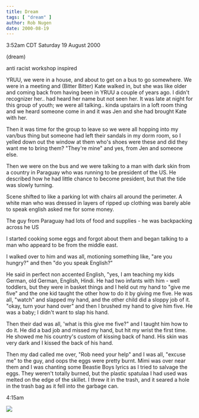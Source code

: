 ```yaml
---
title: Dream
tags: [ "dream" ]
author: Rob Nugen
date: 2000-08-19
---
```


<title>Anti-racism</title>
<p class=date>3:52am CDT Saturday 19 August 2000</p>
<p class=note>(dream)</p>

<p>anti racist workshop inspired

<p class=dream>YRUU, we were in a house, and about to get on a bus to
go somewhere.  We were in a meeting and (Bitter Bitter) Kate walked
in, but she was like older and coming back from having been in YRUU a
couple of years ago.  I didn't recognizer her..  had heard her name
but not seen her.  It was late at night for this group of youth; we
were all talking..  kinda upstairs in a loft room thing and we heard
someone come in and it was Jen and she had brought Kate with her.

<p class=dream>Then it was time for the group to leave so we were all
hopping into my van/bus thing but someone had left their sandals in my
dorm room, so I yelled down out the window at them who's shoes were
these and did they want me to bring them?  "They're mine" and yes,
from Jen and someone else.

<p class=dream>Then we were on the bus and we were talking to a man
with dark skin from a country in Paraguay who was running to be
president of the US.  He described how he had little chance to become
president, but that the tide was slowly turning.

<p class=dream>Scene shifted to like a parking lot with chairs all
around the perimeter.  A white man who was dressed in layers of ripped
up clothing was barely able to speak english asked me for some money.

<p class=dream>The guy from Paraguay had lots of food and supplies -
he was backpacking across he US

<p class=dream>I started cooking some eggs and forgot about them and
began talking to a man who appeard to be from the middle east.

<p class=dream>I walked over to him and was all, motioning something
like, "are you hungry?" and then "do you speak English?"

<p class=dream>He said in perfect non accented English, "yes, I am
teaching my kids German, old German, English, Hindi. He had two
infants with him - well toddlers, but they were in basket things and I
held out my hand to "give me five" and the one kid taught the other
how to do it by giving me five.  He was all, "watch" and slapped my
hand, and the other child did a sloppy job of it.  "okay, turn your
hand over" and then I brushed my hand to give him five.  He was a
baby; I didn't want to slap his hand.

<p class=dream>Then their dad was all, 'what is this give me five?"
and I taught him how to do it.  He did a bad job and missed my hand,
but hit my wrist the first time.  He showed me his country's custom of
kissing back of hand.  His skin was very dark and I kissed the back of
his hand.

<p class=dream>Then my dad called me over, "Rob need your help" and I
was all, "excuse me" to the guy, and oops the eggs were pretty burnt.
Mimi was over near them and I was chanting some Beastie Boys lyrics as
I tried to salvage the eggs.  They weren't totally burned, but the
plastic spatulaa I had used was melted on the edge of the skillet.  I
threw it in the trash, and it seared a hole in the trash bag as it
fell into the garbage can.

<p class=date>4:15am

<p><img src='/images/rob/wL-ROB.gif'>

